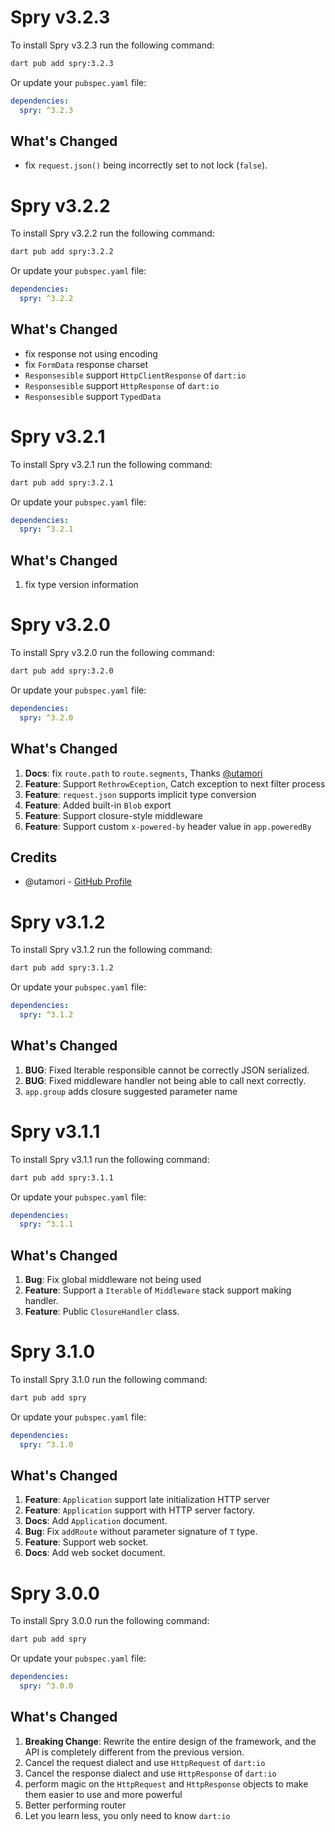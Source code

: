 # Spry v3.2.3

To install Spry v3.2.3 run the following command:

```bash
dart pub add spry:3.2.3
```

Or update your `pubspec.yaml` file:

```yaml
dependencies:
  spry: ^3.2.3
```

## What's Changed

- fix `request.json()` being incorrectly set to not lock (`false`).

# Spry v3.2.2

To install Spry v3.2.2 run the following command:

```bash
dart pub add spry:3.2.2
```

Or update your `pubspec.yaml` file:

```yaml
dependencies:
  spry: ^3.2.2
```

## What's Changed

- fix response not using encoding
- fix `FormData` response charset
- `Responsesible` support `HttpClientResponse` of `dart:io`
- `Responsesible` support `HttpResponse` of `dart:io`
- `Responsesible` support `TypedData`

# Spry v3.2.1

To install Spry v3.2.1 run the following command:

```bash
dart pub add spry:3.2.1
```

Or update your `pubspec.yaml` file:

```yaml
dependencies:
  spry: ^3.2.1
```

## What's Changed

1. fix type version information

# Spry v3.2.0

To install Spry v3.2.0 run the following command:

```bash
dart pub add spry:3.2.0
```

Or update your `pubspec.yaml` file:

```yaml
dependencies:
  spry: ^3.2.0
```

## What's Changed

1. **Docs**: fix `route.path` to `route.segments`, Thanks [@utamori](https://github.com/utamori)
2. **Feature**: Support `RethrowEception`, Catch exception to next filter process
3. **Feature**: `request.json` supports implicit type conversion
4. **Feature**: Added built-in `Blob` export
5. **Feature**: Support closure-style middleware
6. **Feature**: Support custom `x-powered-by` header value in `app.poweredBy`

## Credits

- @utamori - [GitHub Profile](https://github.com/utamori)

# Spry v3.1.2

To install Spry v3.1.2 run the following command:

```bash
dart pub add spry:3.1.2
```

Or update your `pubspec.yaml` file:

```yaml
dependencies:
  spry: ^3.1.2
```

## What's Changed

1. **BUG**: Fixed Iterable responsible cannot be correctly JSON serialized.
2. **BUG**: Fixed middleware handler not being able to call next correctly.
3. `app.group` adds closure suggested parameter name

# Spry v3.1.1

To install Spry v3.1.1 run the following command:

```bash
dart pub add spry:3.1.1
```

Or update your `pubspec.yaml` file:

```yaml
dependencies:
  spry: ^3.1.1
```

## What's Changed

1. **Bug**: Fix global middleware not being used
2. **Feature**: Support a `Iterable` of `Middleware` stack support making handler.
3. **Feature**: Public `ClosureHandler` class.

# Spry 3.1.0

To install Spry 3.1.0 run the following command:

```bash
dart pub add spry
```

Or update your `pubspec.yaml` file:

```yaml
dependencies:
  spry: ^3.1.0
```

## What's Changed

1. **Feature**: `Application` support late initialization HTTP server
2. **Feature**: `Application` support with HTTP server factory.
3. **Docs**: Add `Application` document.
4. **Bug**: Fix `addRoute` without parameter signature of `T` type.
5. **Feature**: Support web socket.
6. **Docs**: Add web socket document.

# Spry 3.0.0

To install Spry 3.0.0 run the following command:

```bash
dart pub add spry
```

Or update your `pubspec.yaml` file:

```yaml
dependencies:
  spry: ^3.0.0
```

## What's Changed

1. **Breaking Change**: Rewrite the entire design of the framework, and the API is completely different from the previous version.
2. Cancel the request dialect and use `HttpRequest` of `dart:io`
3. Cancel the response dialect and use `HttpResponse` of `dart:io`
4. perform magic on the `HttpRequest` and `HttpResponse` objects to make them easier to use and more powerful
5. Better performing router
6. Let you learn less, you only need to know `dart:io`
